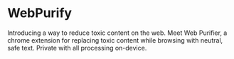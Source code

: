 # WebPurify
Introducing a way to reduce toxic content on the web. Meet Web Purifier, a chrome extension for replacing toxic content while browsing with neutral, safe text. Private with all processing on-device.
